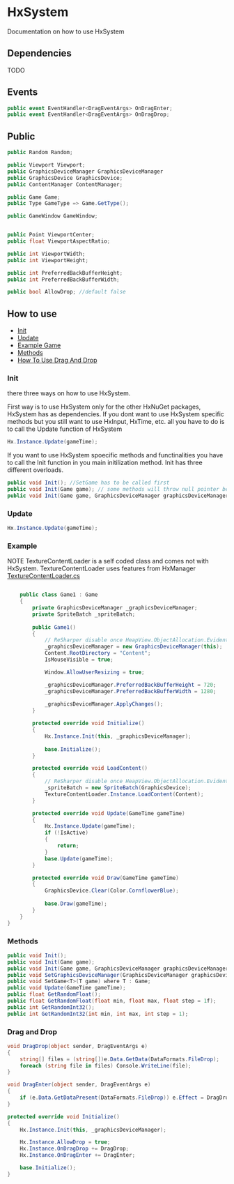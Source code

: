 # HxSystem
Documentation on how to use HxSystem

## Dependencies
TODO

## Events
```csharp
public event EventHandler<DragEventArgs> OnDragEnter;
public event EventHandler<DragEventArgs> OnDragDrop;
```

## Public
```csharp
public Random Random;

public Viewport Viewport;
public GraphicsDeviceManager GraphicsDeviceManager
public GraphicsDevice GraphicsDevice;
public ContentManager ContentManager;

public Game Game;
public Type GameType => Game.GetType();

public GameWindow GameWindow;


public Point ViewportCenter;
public float ViewportAspectRatio;

public int ViewportWidth;
public int ViewportHeight;

public int PreferredBackBufferHeight;
public int PreferredBackBufferWidth;

public bool AllowDrop; //default false
```

## How to use
- [Init](#init)
- [Update](#update)
- [Example Game](#example)
- [Methods](#methods)
- [How To Use Drag And Drop](#drag-and-drap)

### Init
there three ways on how to use HxSystem.

First way is to use HxSystem only for the other HxNuGet packages, HxSystem has as dependencies.
If you dont want to use HxSystem specific methods but you still want to use HxInput, HxTime, etc. all you have to do is to call the Update function of HxSystem
```csharp
Hx.Instance.Update(gameTime);
```

If you want to use HxSystem spoecific methods and functinalities you have to call the Init function in you main initilization method.
Init has three different overloads.

```csharp
public void Init(); //SetGame has to be called first
public void Init(Game game); // some methods will throw null pointer because GraphicsDeviceManager is not set, not needed tho. Just check which methods you can use
public void Init(Game game, GraphicsDeviceManager graphicsDeviceManager); //Recommended
```

### Update
```csharp
Hx.Instance.Update(gameTime);
```

### Example

NOTE
TextureContentLoader is a self coded class and comes not with HxSystem.
TextureContentLoader uses features from HxManager
[TextureContentLoader.cs]()
```csharp

    public class Game1 : Game
    {
        private GraphicsDeviceManager _graphicsDeviceManager;
        private SpriteBatch _spriteBatch;
        
        public Game1()
        {
            // ReSharper disable once HeapView.ObjectAllocation.Evident
            _graphicsDeviceManager = new GraphicsDeviceManager(this);
            Content.RootDirectory = "Content";
            IsMouseVisible = true;

            Window.AllowUserResizing = true;

            _graphicsDeviceManager.PreferredBackBufferHeight = 720;
            _graphicsDeviceManager.PreferredBackBufferWidth = 1280;
            
            _graphicsDeviceManager.ApplyChanges();
        }

        protected override void Initialize()
        {
            Hx.Instance.Init(this, _graphicsDeviceManager);
            
            base.Initialize();
        }

        protected override void LoadContent()
        {
            // ReSharper disable once HeapView.ObjectAllocation.Evident
            _spriteBatch = new SpriteBatch(GraphicsDevice);
            TextureContentLoader.Instance.LoadContent(Content);
        }

        protected override void Update(GameTime gameTime)
        {
            Hx.Instance.Update(gameTime);
            if (!IsActive)
            {
                return;
            }
            base.Update(gameTime);
        }

        protected override void Draw(GameTime gameTime)
        {
            GraphicsDevice.Clear(Color.CornflowerBlue);
            
            base.Draw(gameTime);
        }
    }
}
```

### Methods
```csharp
public void Init();
public void Init(Game game);
public void Init(Game game, GraphicsDeviceManager graphicsDeviceManager);
public void SetGraphicsDeviceManager(GraphicsDeviceManager graphicsDeviceManager);
public void SetGame<T>(T game) where T : Game;
public void Update(GameTime gameTime);
public float GetRandomFloat();
public float GetRandomFloat(float min, float max, float step = 1f);
public int GetRandomInt32();
public int GetRandomInt32(int min, int max, int step = 1);
```

### Drag and Drop
```csharp
void DragDrop(object sender, DragEventArgs e)
{
    string[] files = (string[])e.Data.GetData(DataFormats.FileDrop);
    foreach (string file in files) Console.WriteLine(file);
}

void DragEnter(object sender, DragEventArgs e)
{
    if (e.Data.GetDataPresent(DataFormats.FileDrop)) e.Effect = DragDropEffects.Copy;
}

protected override void Initialize()
{
    Hx.Instance.Init(this, _graphicsDeviceManager);

    Hx.Instance.AllowDrop = true;
    Hx.Instance.OnDragDrop += DragDrop;
    Hx.Instance.OnDragEnter += DragEnter;

    base.Initialize();
}
```
